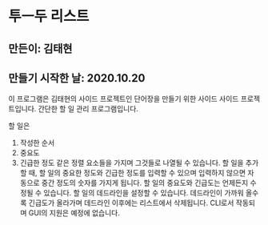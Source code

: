 #  투ㅡ두 리스트

## 만든이: 김태현
## 만들기 시작한 날: 2020.10.20

이 프로그램은 김태현의 사이드 프로젝트인 단어장을 만들기 위한 사이드 사이드 프로젝트입니다.
간단한 할 일 관리 프로그램입니다. 

할 일은 
1. 작성한 순서
2. 중요도
3. 긴급한 정도
같은 정렬 요소들을 가지며 그것들로 나열될 수 있습니다. 
할 일을 추가할 때, 할 일의 중요한 정도와 긴급한 정도를 입력할 수 있으며 입력하지 않으면 자동으로 중간 정도의 숫자를 가지게 됩니다. 
할 일의 중요도와 긴급도는 언제든지 수정될 수 있습니다. 
할 일의 데드라인을 설정할 수 있습니다. 데드라인이 가까워 올수록 긴급도가 올라가며 데드라인 이후에는 리스트에서 삭제됩니다. 
CLI로서 작동되며 GUI의 지원은 예정에 없습니다. 

